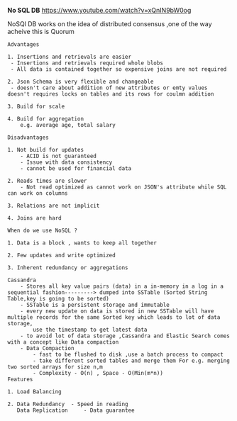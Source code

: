 **No SQL DB**
https://www.youtube.com/watch?v=xQnIN9bW0og

NoSQl DB works on the idea of distributed consensus ,one of the way acheive this is Quorum

	Advantages

	1. Insertions and retrievals are easier
	 - Insertions and retrievals required whole blobs 
	 - All data is contained together so expensive joins are not required
	
	2. Json Schema is very flexible and changeable
	 - doesn't care about addition of new attributes or emty values doesn't requires locks on tables and its rows for coulmn addition
	
	3. Build for scale
	
	4. Build for aggregation
		e.g. average age, total salary
		
	Disadvantages
	
	1. Not build for updates 
		- ACID is not guaranteed 
		- Issue with data consistency 
		- cannot be used for financial data
	
	2. Reads times are slower  
		- Not read optimized as cannot work on JSON's attribute while SQL can work on columns
	
	3. Relations are not implicit
	
	4. Joins are hard
	
	When do we use NoSQL ?
	
	1. Data is a block , wants to keep all together 
	
	2. Few updates and write optimized
	
	3. Inherent redundancy or aggregations
	
	Cassandra
		- Stores all key value pairs (data) in a in-memory in a log in a sequential fashion---------> dumped into SSTable (Sorted String Table,key is going to be sorted)
		- SSTable is a persistent storage and immutable
		- every new update on data is stored in new SSTable will have multiple records for the same Sorted key which leads to lot of data storage,
			use the timestamp to get latest data
		- to avoid lot of data storage ,Cassandra and Elastic Search comes with a concept like Data compaction
		- Data Compaction 
			- fast to be flushed to disk ,use a batch process to compact 
			- take different sorted tables and merge them For e.g. merging two sorted arrays for size n,m
			- Complexity - O(n) , Space - O(Min(m*n))
	Features
	
	1. Load Balancing
	
	2. Data Redundancy 	- Speed in reading 
	   Data Replication     - Data guarantee
